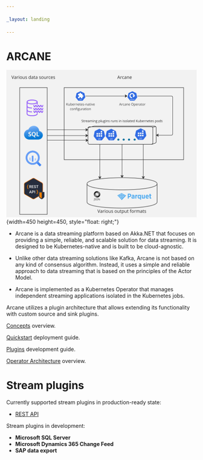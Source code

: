 ```yaml
---

_layout: landing

---
```


# **ARCANE**

![Arcane overview >](images/overview.jpg){width=450 height=450,  style="float: right;"}

* Arcane is a data streaming platform based on Akka.NET that focuses on providing a simple, reliable,
and scalable solution for data streaming. It is designed to be Kubernetes-native and is built to be cloud-agnostic.

* Unlike other data streaming solutions like Kafka, Arcane is not based on any kind of consensus algorithm.
Instead, it uses a simple and reliable approach to data streaming that is based on the principles of the Actor Model.

* Arcane is implemented as a Kubernetes Operator that manages independent streaming applications isolated in the 
Kubernetes jobs.

Arcane utilizes a plugin architecture that allows extending its functionality with
custom source and sink plugins.

[Concepts](concepts.md) overview.

[Quickstart](quickstart.md) deployment guide.

[Plugins](plugins.md) development guide.

[Operator Architecture](architecture.md) overview.

# Stream plugins

Currently supported stream plugins in production-ready state:
- [REST API](rest_api/overview.md)

Stream plugins in development:
- **Microsoft SQL Server**
- **Microsoft Dynamics 365 Change Feed**
- **SAP data export**
